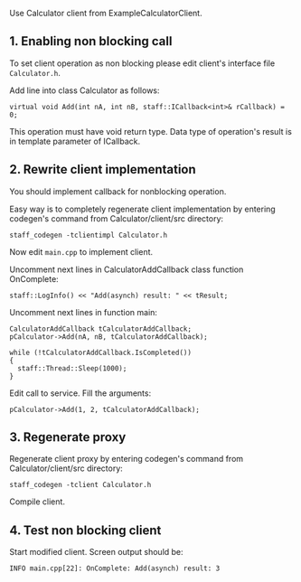 Use Calculator client from ExampleCalculatorClient.

## 1. Enabling non blocking call ##

To set client operation as non blocking please edit client's interface file `Calculator.h`.

Add line into class Calculator as follows:
```
virtual void Add(int nA, int nB, staff::ICallback<int>& rCallback) = 0;
```

This operation must have void return type. Data type of operation's result is in template parameter of ICallback.

## 2. Rewrite client implementation ##

You should implement callback for nonblocking operation.

Easy way is to completely regenerate client implementation by entering codegen's command from Calculator/client/src directory:
```
staff_codegen -tclientimpl Calculator.h
```

Now edit `main.cpp` to implement client.

Uncomment next lines in CalculatorAddCallback class function OnComplete:
```
staff::LogInfo() << "Add(asynch) result: " << tResult;
```

Uncomment next lines in function main:
```
CalculatorAddCallback tCalculatorAddCallback;
pCalculator->Add(nA, nB, tCalculatorAddCallback);

while (!tCalculatorAddCallback.IsCompleted())
{
  staff::Thread::Sleep(1000);
}
```

Edit call to service. Fill the arguments:
```
pCalculator->Add(1, 2, tCalculatorAddCallback);
```


## 3. Regenerate proxy ##

Regenerate client proxy by entering codegen's command from Calculator/client/src directory:
```
staff_codegen -tclient Calculator.h
```

Compile client.

## 4. Test non blocking client ##

Start modified client.
Screen output should be:
```
INFO main.cpp[22]: OnComplete: Add(asynch) result: 3
```